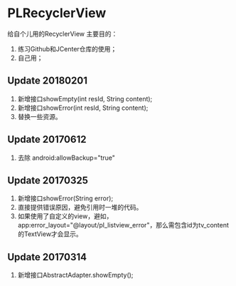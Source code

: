 # PLRecyclerView
给自个儿用的RecyclerView
主要目的：
1. 练习Github和JCenter仓库的使用；
2. 自己用；

## Update 20180201
1. 新增接口showEmpty(int resId, String content);
2. 新增接口showError(int resId, String content);
3. 替换一些资源。

## Update 20170612
1. 去除 android:allowBackup="true"

## Update 20170325
1. 新增接口showError(String error);
2. 直接提供错误原因，避免引用时一堆的代码。
3. 如果使用了自定义的view，避如，app:error_layout="@layout/pl_listview_error"，那么需包含id为tv_content的TextView才会显示。

## Update 20170314
1. 新增接口AbstractAdapter.showEmpty();